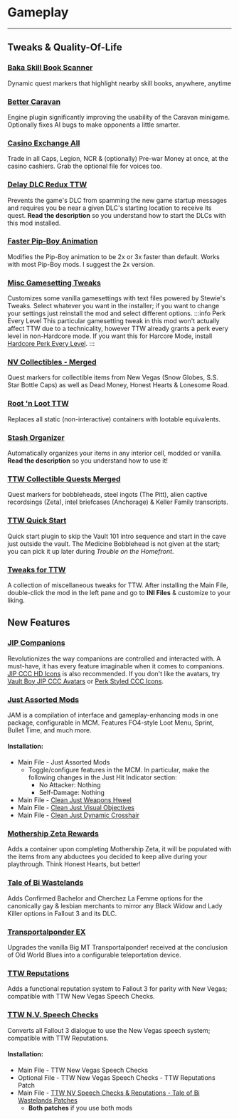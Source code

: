 ﻿# Gameplay

---

## Tweaks & Quality-Of-Life

### [Baka Skill Book Scanner](https://www.nexusmods.com/newvegas/mods/75828)

Dynamic quest markers that highlight nearby skill books, anywhere, anytime

### [Better Caravan](https://www.nexusmods.com/newvegas/mods/81002)

Engine plugin significantly improving the usability of the Caravan minigame. Optionally fixes AI bugs to make opponents a little smarter.

### [Casino Exchange All](https://www.nexusmods.com/newvegas/mods/35701)

Trade in all Caps, Legion, NCR & (optionally) Pre-war Money at once, at the casino cashiers. Grab the optional file for voices too.

### [Delay DLC Redux TTW](https://www.nexusmods.com/newvegas/mods/75851)

Prevents the game's DLC from spamming the new game startup messages and requires you be near a given DLC's starting location to receive its quest. **Read the description** so you understand how to start the DLCs with this mod installed.

### [Faster Pip-Boy Animation](https://www.nexusmods.com/newvegas/mods/67761)

Modifies the Pip-Boy animation to be 2x or 3x faster than default. Works with most Pip-Boy mods. I suggest the 2x version.

### [Misc Gamesetting Tweaks](https://www.nexusmods.com/newvegas/mods/72983)

Customizes some vanilla gamesettings with text files powered by Stewie's Tweaks. Select whatever you want in the installer; if you want to change your settings just reinstall the mod and select different options.
:::info Perk Every Level
This particular gamesetting tweak in this mod won't actually affect TTW due to a technicality, however TTW already grants a perk every level in non-Hardcore mode. If you want this for Harcore Mode, install [Hardcore Perk Every Level](overhauls#hardcore-perk-every-level).
:::

### [NV Collectibles - Merged](https://www.nexusmods.com/newvegas/mods/80939)

Quest markers for collectible items from New Vegas (Snow Globes, S.S. Star Bottle Caps) as well as Dead Money, Honest Hearts & Lonesome Road.

### [Root 'n Loot TTW](https://www.nexusmods.com/newvegas/mods/59378)

Replaces all static (non-interactive) containers with lootable equivalents.

### [Stash Organizer](https://mod.pub/falloutnv/4-stash-organizer)

Automatically organizes your items in any interior cell, modded or vanilla. **Read the description** so you understand how to use it!

### [TTW Collectible Quests Merged](https://www.nexusmods.com/newvegas/mods/75829)

Quest markers for bobbleheads, steel ingots (The Pitt), alien captive recordsings (Zeta), intel briefcases (Anchorage) & Keller Family transcripts.

### [TTW Quick Start](https://www.nexusmods.com/newvegas/mods/65937)

Quick start plugin to skip the Vault 101 intro sequence and start in the cave just outside the vault. The Medicine Bobblehead is not given at the start; you can pick it up later during _Trouble on the Homefront_.

### [Tweaks for TTW](https://www.nexusmods.com/newvegas/mods/77934)

A collection of miscellaneous tweaks for TTW. After installing the Main File, double-click the mod in the left pane and go to **INI Files** & customize to your liking.

## New Features

### [JIP Companions](https://www.nexusmods.com/newvegas/mods/50468)

Revolutionizes the way companions are controlled and interacted with. A must-have, it has every feature imaginable when it comes to companions. [JIP CCC HD Icons](https://www.nexusmods.com/newvegas/mods/75378) is also recommended. If you don't like the avatars, try [Vault Boy JIP CCC Avatars](https://www.nexusmods.com/newvegas/mods/67270) or [Perk Styled CCC Icons](https://www.nexusmods.com/newvegas/mods/70849).

### [Just Assorted Mods](https://www.nexusmods.com/newvegas/mods/66666)

JAM is a compilation of interface and gameplay-enhancing mods in one package, configurable in MCM. Features FO4-style Loot Menu, Sprint, Bullet Time, and much more.

#### Installation:

- Main File - Just Assorted Mods
  - Toggle/configure features in the MCM. In particular, make the following changes in the Just Hit Indicator section:
    - No Attacker: Nothing
    - Self-Damage: Nothing
- Main File - [Clean Just Weapons Hweel](https://www.nexusmods.com/newvegas/mods/76357)
- Main File - [Clean Just Visual Objectives](https://www.nexusmods.com/newvegas/mods/80523)
- Main File - [Clean Just Dynamic Crosshair](https://www.nexusmods.com/newvegas/mods/81625)

### [Mothership Zeta Rewards](https://www.nexusmods.com/newvegas/mods/76001)

Adds a container upon completing Mothership Zeta, it will be populated with the items from any abductees you decided to keep alive during your playthrough. Think Honest Hearts, but better!

### [Tale of Bi Wastelands](https://www.nexusmods.com/newvegas/mods/72721)

Adds Confirmed Bachelor and Cherchez La Femme options for the canonically gay & lesbian merchants to mirror any Black Widow and Lady Killer options in Fallout 3 and its DLC.

### [Transportalponder EX](https://www.nexusmods.com/newvegas/mods/76128)

Upgrades the vanilla Big MT Transportalponder! received at the conclusion of Old World Blues into a configurable teleportation device.

### [TTW Reputations](https://www.nexusmods.com/newvegas/mods/68604)

Adds a functional reputation system to Fallout 3 for parity with New Vegas; compatible with TTW New Vegas Speech Checks.

### [TTW N.V. Speech Checks](https://www.nexusmods.com/newvegas/mods/68736)

Converts all Fallout 3 dialogue to use the New Vegas speech system; compatible with TTW Reputations.

#### Installation:

- Main File - TTW New Vegas Speech Checks
- Optional File - TTW New Vegas Speech Checks - TTW Reputations Patch
- Main File - [TTW NV Speech Checks & Reputations - Tale of Bi Wastelands Patches](https://www.nexusmods.com/newvegas/mods/76206)
  - **Both patches** if you use both mods
